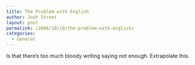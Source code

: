 ```yaml
---
title: The Problem with English
author: Josh Street
layout: post
permalink: /2006/10/19/the-problem-with-english/
categories:
  - General
---
```

Is that there&#8217;s too much bloody writing saying not enough. Extrapolate this.